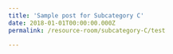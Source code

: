 ```yaml
---
title: 'Sample post for Subcategory C'
date: 2018-01-01T00:00:00.000Z
permalink: /resource-room/subcategory-C/test

---
```


